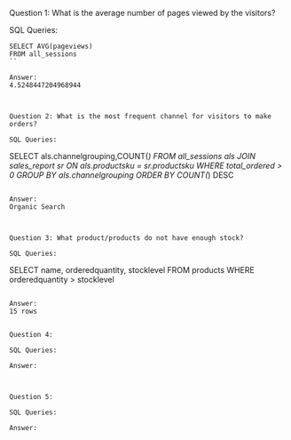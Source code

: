 Question 1: What is the average number of pages viewed by the visitors?

SQL Queries:
```
SELECT AVG(pageviews)
FROM all_sessions
``

Answer:
4.5248447204968944



Question 2: What is the most frequent channel for visitors to make orders? 

SQL Queries:
```
SELECT als.channelgrouping,COUNT(*)
FROM all_sessions als
JOIN sales_report sr ON als.productsku = sr.productsku
WHERE total_ordered > 0
GROUP BY als.channelgrouping
ORDER BY COUNT(*) DESC
```

Answer:
Organic Search



Question 3: What product/products do not have enough stock?

SQL Queries:
```
SELECT name, orderedquantity, stocklevel
FROM products
WHERE orderedquantity > stocklevel
```

Answer:
15 rows


Question 4: 

SQL Queries:

Answer:



Question 5: 

SQL Queries:

Answer:
